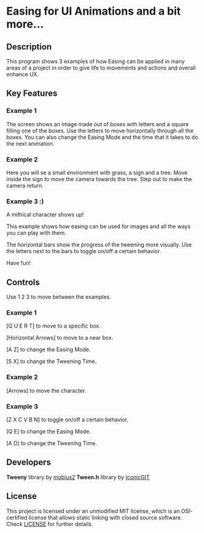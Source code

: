# Easing for UI Animations and a bit more...

## Description

This program shows 3 examples of how Easing can be applied in many areas of a project in order to give life to movements and actions and overall enhance UX.

## Key Features

 ### Example 1
 
 The screen shows an image made out of boxes with letters and a square filling one of the boxes. Use the letters to move horizontally through all the boxes.
 You can also change the Easing Mode and the time that it takes to do the next animation.
 
 ### Example 2
 
 Here you will se a small environment with grass, a sign and a tree. Move inside the sign to move the camera towards the tree. Step out to make the camera return.
 
 ### Example 3 :)
 
 A mithical character shows up!
 
 This example shows how easing can be used for images and all the ways you can play with them.
 
 The horizontal bars show the progress of the tweening more visually. Use the letters next to the bars to toggle on/off a certain behavior.
 
 Have fun!
 
 
## Controls

Use 1 2 3 to move between the examples.


### Example 1
 [Q U E R T] to move to a specific box.
 
 [Horizontal Arrows] to move to a near box.
 
 [A Z] to change the Easing Mode.
 
 [S X] to change the Tweening Time.
 
 ### Example 2
 [Arrows] to move the character.
 
 ### Example 3
 [Z X C V B N] to toggle on/off a certain behavior.
 
 [Q E] to change the Easing Mode.
 
 [A D] to change the Tweening Time.

## Developers

<b>Tweeny</b> library by [mobius2](URL 'https://github.com/mobius3')
 <b>Tween.h</b> library by [IconicGIT](URL 'https://github.com/IconicGIT') 

## License

This project is licensed under an unmodified MIT license, which is an OSI-certified license that allows static linking with closed source software. Check [LICENSE](LICENSE) for further details.

